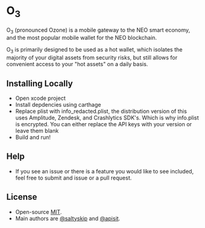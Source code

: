 # O<sub>3</sub>

O<sub>3</sub> (pronounced Ozone) is a mobile gateway to the NEO smart economy, and the most popular mobile wallet for the NEO blockchain.

O<sub>3</sub> is primarily designed to be used as a hot wallet, which isolates the majority of your digital assets from security risks, but still allows for convenient access to your "hot assets" on a daily basis.

## Installing Locally
- Open xcode project
- Install depdencies using carthage
- Replace plist with info_redacted.plist, the distribution version of this uses Amplitude, Zendesk, and Crashlytics SDK's. Which is why info.plist is encrypted. You can either replace the API keys with your version or leave them blank
- Build and run!

## Help

- If you see an issue or there is a feature you would like to see included, feel free to submit and issue or a pull request.

## License

- Open-source [MIT](https://github.com/CityOfZion/OzoneWalletIOS/blob/master/LICENSE).
- Main authors are [@saltyskip](https://github.com/saltyskip) and [@apisit](https://github.com/apisit).
